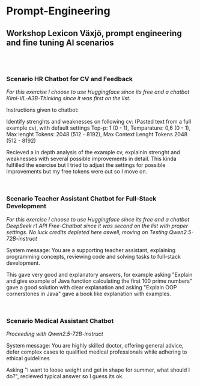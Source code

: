 # Prompt-Engineering
<h2>Workshop Lexicon Växjö, prompt engineering and fine tuning AI scenarios</h2>
<br/>
<br/>
<h3>Scenario HR Chatbot for CV and Feedback</h3>
<i>For this exercise I choose to use Huggingface since its free and a chatbot Kimi-VL-A3B-Thinking since it was first on the list.</i>
<p>Instructions given to chatbot:</p>
<p>Identify strenghts and weaknesses on following cv: (Pasted text from a full example cv), with default settings Top-p: 1 (0 - 1), Temparature: 0,6 (0 - 1), Max lenght Tokens: 2048 (512 - 8192), Max Context Lenght Tokens 2048 (512 - 8192)</p>
<p>Recieved a in depth analysis of the example cv, explainin strenght and weaknesses with several possible improvements in detail. This kinda fulfilled the exercise but I tried to adjust the settings for possible improvements but my free tokens were out so I move on.</p>
<br/>
<h3>Scenario Teacher Assistant Chatbot for Full-Stack Development</h3>
<i>For this exercise I choose to use Huggingface since its free and a chatbot DeepSeek r1 API Free-Chatbot since it was second on the list with proper settings. No luck credits depleted here aswell, moving on</i>
<i>Testing Qwen2.5-72B-instruct</i>
<p>System message: You are a supporting teacher assistant, explaining programming concepts, reviewing code and solving tasks to full-stack development.</p>
<p>This gave very good and explanatory answers, for example asking "Explain and give example of Java function calculating the first 100 prime numbers" gave a good solution with clear explanation and asking "Explain OOP cornerstones in Java" gave a book like explanation with examples.</p>
<br/>
<h3>Scenario Medical Assistant Chatbot</h3>
<i>Proceeding with Qwen2.5-72B-instruct</i>
<p>System message: You are highly skilled doctor, offering general advice, defer complex cases to qualified medical professionals while adhering to ethical guidelines</p>
<p>Asking "I want to loose weight and get in shape for summer, what should I do?", reciewed typical answer so I guess its ok.</p>

